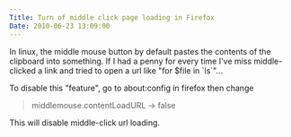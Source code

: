 ```yaml
---
Title: Turn of middle click page loading in Firefox
Date: 2010-06-23 13:09:00
---
```




In linux, the middle mouse button by default pastes the contents of the
clipboard into something. If I had a penny for every time I've miss
middle-clicked a link and tried to open a url like "for \$file in
\`ls\`"...

To disable this "feature", go to about:config in firefox then change


> middlemouse.contentLoadURL -\> false


This will disable middle-click url loading.
